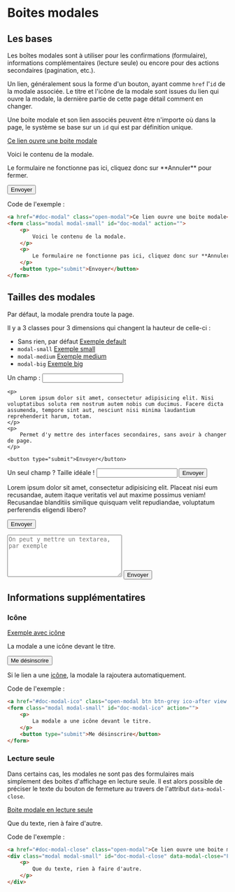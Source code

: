 # Boites modales


## Les bases

Les boîtes modales sont à utiliser pour les confirmations (formulaire), informations complémentaires (lecture seule) ou encore pour des actions secondaires (pagination, etc.).

Un lien, généralement sous la forme d'un bouton, ayant comme `href` l'`id` de la modale associée. Le titre et l'icône de la modale sont issues du lien qui ouvre la modale, la dernière partie de cette page détail comment en changer.

Une boite modale et son lien associés peuvent être n'importe où dans la page, le système se base sur un `id` qui est par définition unique.

<a href="#doc-modal" class="open-modal">Ce lien ouvre une boite modale</a>
<form class="modal modal-small" id="doc-modal" action="">
    <p>
        Voici le contenu de la modale.
    </p>
    <p>
        Le formulaire ne fonctionne pas ici, cliquez donc sur **Annuler** pour fermer.
    </p>
    <button type="submit">Envoyer</button>
</form>


Code de l'exemple : 
```html
<a href="#doc-modal" class="open-modal">Ce lien ouvre une boite modale</a>
<form class="modal modal-small" id="doc-modal" action="">
    <p>
        Voici le contenu de la modale.
    </p>
    <p>
        Le formulaire ne fonctionne pas ici, cliquez donc sur **Annuler** pour fermer.
    </p>
    <button type="submit">Envoyer</button>
</form>
```


## Tailles des modales

Par défaut, la modale prendra toute la page.

Il y a 3 classes pour 3 dimensions qui changent la hauteur de celle-ci : 

- Sans rien, par défaut <a href="#doc-modal-default" class="open-modal">Exemple default</a>
- `modal-small` <a href="#doc-modal-small" class="open-modal">Exemple small</a>
- `modal-medium` <a href="#doc-modal-medium" class="open-modal">Exemple medium</a>
- `modal-big` <a href="#doc-modal-big" class="open-modal">Exemple big</a>

<form class="modal" id="doc-modal-default" action="">
    <label for="field-modal-small">Un champ :</label>
    <input type="text" id="field-modal-small">

    <p>
        Lorem ipsum dolor sit amet, consectetur adipisicing elit. Nisi voluptatibus soluta rem nostrum autem nobis cum ducimus. Facere dicta assumenda, tempore sint aut, nesciunt nisi minima laudantium reprehenderit harum, totam.
    </p>
    <p>
        Permet d'y mettre des interfaces secondaires, sans avoir à changer de page.
    </p>

    <button type="submit">Envoyer</button>
</form>

<form class="modal modal-small" id="doc-modal-small" action="">
    <label for="field-modal-small">Un seul champ ? Taille idéale !</label>
    <input type="text" id="field-modal-small">
    <button type="submit">Envoyer</button>
</form>

<form class="modal modal-medium" id="doc-modal-medium" action="">
    <p>
        Lorem ipsum dolor sit amet, consectetur adipisicing elit. Placeat nisi eum recusandae, autem itaque veritatis vel aut maxime possimus veniam! Recusandae blanditiis similique quisquam velit repudiandae, voluptatum perferendis eligendi libero?
    </p>
    <button type="submit">Envoyer</button>
</form>

<form class="modal modal-big" id="doc-modal-big" action="">
    <textarea name="" id="" cols="30" rows="6" placeholder="On peut y mettre un textarea, par exemple"></textarea>
    <button type="submit">Envoyer</button>
</form>


## Informations supplémentatires

### Icône

<a href="#doc-modal-ico" class="open-modal btn btn-grey ico-after view blue">Exemple avec icône</a>
<form class="modal modal-small" id="doc-modal-ico" action="">
    <p>
        La modale a une icône devant le titre.
    </p>
    <button type="submit">Me désinscrire</button>
</form>

Si le lien a une <a href="#/interface-utilisateur/icones">icône</a>, la modale la rajoutera automatiquement.

Code de l'exemple : 

```html
<a href="#doc-modal-ico" class="open-modal btn btn-grey ico-after view blue">Exemple avec icône</a>
<form class="modal modal-small" id="doc-modal-ico" action="">
    <p>
        La modale a une icône devant le titre.
    </p>
    <button type="submit">Me désinscrire</button>
</form>
```


### Lecture seule

Dans certains cas, les modales ne sont pas des formulaires mais simplement des boites d'affichage en lecture seule. Il est alors possible de préciser le texte du bouton de fermeture au travers de l'attribut `data-modal-close`.

<a href="#doc-modal-close" class="open-modal">Boite modale en lecture seule</a>
<div class="modal modal-small" id="doc-modal-close" data-modal-close="Fermer">
    <p>
        Que du texte, rien à faire d'autre.
    </p>
</div>

Code de l'exemple : 
```html
<a href="#doc-modal-close" class="open-modal">Ce lien ouvre une boite modale</a>
<div class="modal modal-small" id="doc-modal-close" data-modal-close="Fermer">
    <p>
        Que du texte, rien à faire d'autre.
    </p>
</div>
```